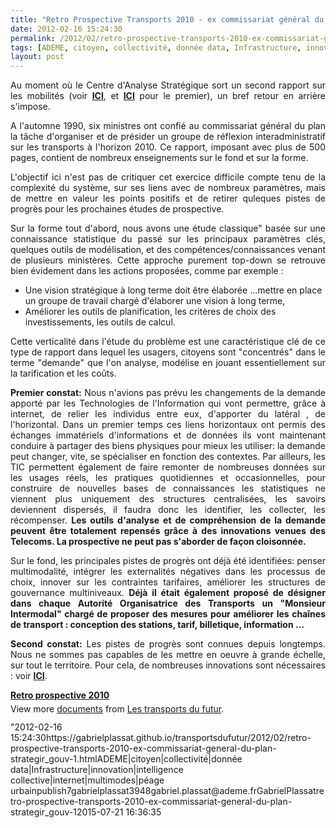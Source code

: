 ```yaml
---
title: "Retro Prospective Transports 2010 - ex commissariat général du plan @strategie_gouv"
date: 2012-02-16 15:24:30
permalink: /2012/02/retro-prospective-transports-2010-ex-commissariat-general-du-plan-strategir_gouv-1.html
tags: [ADEME, citoyen, collectivité, donnée data, Infrastructure, innovation, intelligence collective, internet, multimodes, péage urbain]
layout: post
---
```


<p style="text-align: justify">Au moment où le Centre d'Analyse Stratégique sort un second rapport sur les mobilités (voir <a href="https://gabrielplassat.github.io/transportsdufutur/2012/02/rapport-sur-les-mobilites-rurales-et-periurbaines-par-le-centre-danalyse-strategique-strategie_gouv.html" target="_self"><strong>ICI</strong></a>, et <a href="https://gabrielplassat.github.io/transportsdufutur/2010/11/les-nouvelles-mobilites-adapter-lautomobile-aux-modes-de-vie-de-demain.html" target="_blank"><strong>ICI</strong></a> pour le premier), un bref retour en arrière s'impose.</p> <p style="text-align: justify">A l'automne 1990, six ministres ont confié au commissariat général du plan la tâche d'organiser et de présider un groupe de réflexion interadministratif sur les transports à l'horizon 2010. Ce rapport, imposant avec plus de 500 pages, contient de nombreux enseignements sur le fond et sur la forme.</p> <p style="text-align: justify">L'objectif ici n'est pas de critiquer cet exercice difficile compte tenu de la complexité du système, sur ses liens avec de nombreux paramètres, mais de mettre en valeur les points positifs et de retirer quleques pistes de progrès pour les prochaines études de prospective. </p>  <!--more-->   <p style="text-align: justify">Sur la forme tout d'abord, nous avons une étude classique" basée sur une connaissance statistique du passé sur les principaux paramètres clés, quelques outils de modélisation, et des compétences/connaissances venant de plusieurs ministères. Cette approche purement top-down se retrouve bien évidement dans les actions proposées, comme par exemple :</p> <ul> <li>Une vision stratégique à long terme doit être élaborée ...mettre en place un groupe de travail chargé d'élaborer une vision à long terme,</li> <li>Améliorer les outils de planification, les critères de choix des investissements, les outils de calcul.</li> </ul> <p style="text-align: justify">Cette verticalité dans l'étude du problème est une caractéristique clé de ce type de rapport dans lequel les usagers, citoyens sont "concentrés" dans le terme "demande" que l'on analyse, modélise en jouant essentiellement sur la tarification et les coûts.</p> <p style="text-align: justify"><strong>Premier constat:</strong> Nous n'avions pas prévu les changements de la demande apporté par les Technologies de l'Information qui vont permettre, grâce à internet, de relier les individus entre eux, d'apporter du latéral , de l'horizontal. Dans un premier temps ces liens horizontaux ont permis des échanges immatériels d'informations et de données ils vont maintenant conduire à partager des biens physiques pour mieux les utiliser: la demande peut changer, vite, se spécialiser en fonction des contextes. Par ailleurs, les TIC permettent également de faire remonter de nombreuses données sur les usages réels, les pratiques quotidiennes et occasionnelles, pour construire de nouvelles bases de connaissances les statistiques ne viennent plus uniquement des structures centralisées, les savoirs deviennent dispersés, il faudra donc les identifier, les collecter, les récompenser. <strong>Les outils d'analyse et de compréhension de la demande peuvent être totalement repensés grâce à des innovations venues des Telecoms. La prospective ne peut pas s'aborder de façon cloisonnée.</strong></p> <p style="text-align: justify">Sur le fond, les principales pistes de progrès ont déjà été identifiées: penser multimodalité, intégrer les externalités négatives dans les processus de choix, innover sur les contraintes tarifaires, améliorer les structures de gouvernance multiniveaux. <strong>Déjà il était également proposé de désigner dans chaque Autorité Organisatrice des Transports un "Monsieur Intermodal" chargé de proposer des mesures pour améliorer les chaînes de transport : conception des stations, tarif, billetique, information ...</strong></p> <p style="text-align: justify"><strong>Second constat:</strong> Les pistes de progrès sont connues depuis longtemps. Nous ne sommes pas capables de les mettre en oeuvre à grande échelle, sur tout le territoire. Pour cela, de nombreuses innovations sont nécessaires : voir <a href="https://gabrielplassat.github.io/transportsdufutur/2012/02/connaitre-choisir-changer-comprendre-synchroniser-co-concevoir-fabriquer-les-transports-du-futur-tou.html" target="_blank"><strong>ICI</strong></a>.</p> <div id="__ss_11458211" style="width: 477px"><strong style="margin: 12px 0 4px"><a href="http://www.slideshare.net/transportsdufutur/retro-prospective-2010" title="Retro prospective 2010">Retro prospective 2010</a></strong>          <div style="padding: 5px 0 12px">View more <a href="http://www.slideshare.net/">documents</a> from <a href="http://www.slideshare.net/transportsdufutur">Les transports du futur</a>.</div> </div>"2012-02-16 15:24:30https://gabrielplassat.github.io/transportsdufutur/2012/02/retro-prospective-transports-2010-ex-commissariat-general-du-plan-strategir_gouv-1.htmlADEME|citoyen|collectivité|donnée data|Infrastructure|innovation|intelligence collective|internet|multimodes|péage urbainpublish7gabrielplassat3948gabriel.plassat@ademe.frGabrielPlassatretro-prospective-transports-2010-ex-commissariat-general-du-plan-strategir_gouv-12015-07-21 16:36:35
